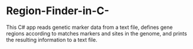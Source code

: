 # Region-Finder-in-C-
This C# app reads genetic marker data from a text file, defines gene regions according to matches markers and sites in the genome, and prints the resulting information to a text file.
